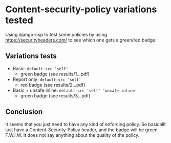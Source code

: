 # Content-security-policy variations tested

Using django-csp to test some policies by using https://securityheaders.com/ to see which one gets a green/red badge.

## Variations tests

- Basic: `default-src 'self'`
  - green badge (see results/1...pdf)
- Report only: `default-src 'self'`
  - red badge (see results/2...pdf)
- Basic + unsafe inline: `default-src 'self' 'unsafe-inline'`
  - green badge (see results/3...pdf)

## Conclusion

It seems that you just need to have any kind of enforcing policy. So basicallt just have a Content-Security-Policy header, and the badge will be green F.W.I.W.
It does not say anything about the quality of the policy.
